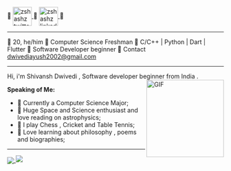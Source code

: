 
🔹
<a href="https://twitter.com/Shivans52149281">
  <img align="center" alt="zshashz twitter" width="44px" src="https://cdn.jsdelivr.net/npm/simple-icons@v3/icons/twitter.svg" />
</a>
🔹
<a href="www.linkedin.com/in/shivansh-dwivedi-198066143">
  <img align="center" alt="zshashz linkedin" width="44px" src="https://cdn.jsdelivr.net/npm/simple-icons@v3/icons/linkedin.svg" />
</a>
🔹

---

🔸 20, he/him 
🔸 Computer Science Freshman
🔸 C/C++ | Python | Dart | Flutter
🔸 Software Developer beginner
🔸 Contact [dwivediayush2002@gmail.com](dwivediayush2002@gmail.com)

---

Hi, i'm Shivansh Dwivedi , Software developer beginner from India .
</br>
<img align="right" height='180px' alt="GIF" src="https://media.giphy.com/media/kkpcRessCvNyo/giphy.gif" />

**Speaking of Me:**

- 🚀 Currently a Computer Science Major;
- 🚀 Huge Space and Science enthusiast and love reading on astrophysics;
- 🚀 I play Chess , Cricket and Table Tennis;
- 🚀 Love learning about philosophy , poems and biographies;

---


<a href="https://github.com/shivansh-magnus/github-readme-stats">
  <img align="center" src="https://github-readme-stats.vercel.app/api/pin/?username=shivansh-magnus&repo=github-readme-stats" />
</a>
<a href="https://github-readme-stats.vercel.app/api/top-langs?username=shivansh-magnus">
  <img src="https://github-readme-stats.vercel.app/api/top-langs?username=shivansh-magnus" />
</a>
